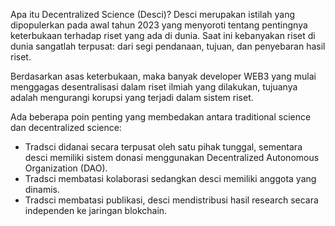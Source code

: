 Apa itu Decentralized Science (Desci)? 
Desci merupakan istilah yang dipopulerkan pada awal tahun 2023 yang menyoroti tentang pentingnya keterbukaan terhadap riset yang ada di dunia. Saat ini kebanyakan riset di dunia sangatlah terpusat: dari segi pendanaan, tujuan, dan penyebaran hasil riset. 

Berdasarkan asas keterbukaan, maka banyak developer WEB3 yang mulai menggagas desentralisasi dalam riset ilmiah yang dilakukan, tujuanya adalah mengurangi korupsi yang terjadi dalam sistem riset.

Ada beberapa poin penting yang membedakan antara traditional science dan decentralized science:
- Tradsci didanai secara terpusat oleh satu pihak tunggal, sementara desci memiliki sistem donasi menggunakan Decentralized Autonomous Organization (DAO).
- Tradsci membatasi kolaborasi sedangkan desci memiliki anggota yang dinamis.
- Tradsci membatasi publikasi, desci mendistribusi hasil research secara independen ke jaringan blokchain.
